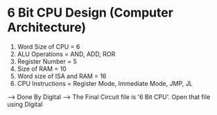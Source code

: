 # 6 Bit CPU Design (Computer Architecture)

1.	Word Size of CPU = 6
2.	ALU Operations = AND, ADD, ROR
3.	Register Number = 5
4.	Size of RAM = 10
5.	Word size of ISA and RAM = 16
6.	CPU Instructions = Register Mode, Immediate Mode, JMP, JL

--> Done By Digital
--> The Final Circuit file is '6 Bit CPU'. Open that file using Digital
